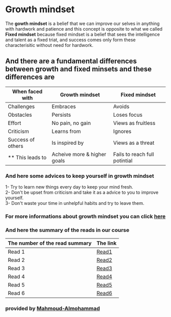 # Growth mindset

The **gowth mindset** is a belief that we can improve our selves in anything with hardwork and patience
and this concept is opposite to what we called **Fixed mindset** because fixed mindset is a belief that sees the intelligence and talent as a fixed triat, and success comes only form these characterisitic without need for hardwork.

## And there are a fundamental differences between growth and fixed minsets and these differences are

| When faced with    | Growth mindset                     | Fixed mindset                                        |
|--------------------|------------------------------------|------------------------------------------------------|
| Challenges         | Embraces                           | Avoids                                               |
| Obstacles          | Persists                           | Loses focus                                          |
| Effort             | No pain, no gain                   | Views as fruitless                                   |
| Criticism          | Learns from                        | Ignores                                              |
| Success of others  | Is inspired by                     | Views as a threat                                    |
| ** This leads to   | Acheive more & higher goals        | Fails to reach full potintial                        |

### And here some advices to keep yourself in growth mindset

1- Try to learn new things every day to keep your mind fresh. <br>
2- Don't be upset from criticism and take it as a advice to you to improve yourself. <br>
3- Don't waste your time in unhelpful habits and try to leave them.

### For more informations about growth mindset you can click [here][1]

[1]: <https://www.atlassian.com/blog/inside-atlassian/growth-mindset>

### And here the summary of the reads in our course

| The number of the read summary    |                       The link                       |
|-----------------------------------|------------------------------------------------------|
| Read 1                            | [Read1](./example/Basic-markdown-syntax-(read1).md)  |
| Read 2                            | [Read2](./Text-editor-(read2).md)                    |
| Read 3                            | [Read3](./Git-intro-(read3).md)                      |
| Read 4                            | [Read4](./Wireframe%2BHTML-(read4).md)               |
| Read 5                            | [Read5](./CSS-(read5).md)                            |
| Read 6                            | [Read6](./JS-intro-(read6).md)                       |

### provided by [Mahmoud-Almohammad][2]

[2]: <https://github.com/Mahmoud-Almohammad>
